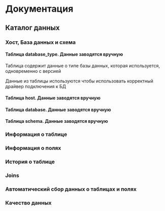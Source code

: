 # Документация
## Каталог данных
### Хост, База данных и схема
#### Таблица **database_type**. Данные заводятся вручную
Таблица содержит данные о типе базы данных, которая используется, одновременно с версией

Данные из таблицы используются чтобы использовать корректный драйвер подключения к БД

#### Таблица **host**. Данные заводятся вручную
#### Таблица **database**. Данные заводятся вручную
#### Таблица **schema**. Данные заводятся вручную
### Информация о таблице
### Информация о полях
### История о таблице
### Joins
### Автоматический сбор данных о таблицах и полях
### Качество данных
